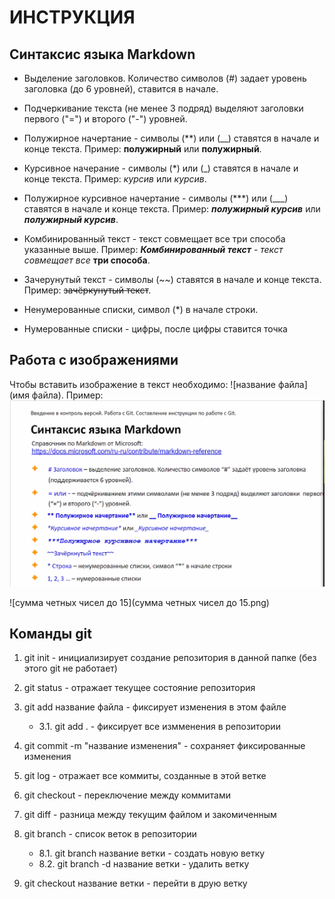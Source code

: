 # ИНСТРУКЦИЯ

## Синтаксис языка Markdown

* Выделение заголовков. Количество символов (#)  задает уровень заголовка (до 6 уровней), ставится в начале.

* Подчеркивание текста (не менее 3 подряд) выделяют заголовки первого ("=") и второго ("-") уровней.

* Полужирное начертание - символы (**) или (__) ставятся в начале и конце текста. Пример: **полужирный** или __полужирный__.

* Курсивное начерание - символы (*) или (_) ставятся в начале и конце текста. Пример: *курсив* или _курсив_.

* Полужирное курсивное начертание - символы (***) или (___) ставятся в начале и конце текста. Пример: ***полужирный курсив*** или ___полужирный курсив___.

* Комбинированный текст - текст совмещает все три способа указанные выше. Пример: _***Комбинированный текст*** - текст совмещает все_ **три способа**.

* Зачерунутый текст - символы (~~) ставятся в начале и конце текста. Пример: ~~зачёркунутый текст~~.

* Ненумерованные списки, символ (*) в начале строки.

* Нумерованные списки - цифры, после цифры ставится точка

## Работа с изображениями

Чтобы вставить изображение в текст необходимо: 
![название файла](имя файла). Пример: ![Синтаксис языка Markdown](Синтаксис.png)

![сумма четных чисел до 15](сумма четных чисел до 15.png)

## Команды git

1. git init - инициализирует создание репозитория в данной папке (без этого git не работает)

2. git status - отражает текущее состояние репозитория

3. git add название файла - фиксирует изменения в этом файле

    * 3.1. git add . - фиксирует все измменения в репозитории

4. git commit -m "название изменения" - сохраняет фиксированные изменения

5. git log - отражает все коммиты, созданные в этой ветке

6. git checkout - переключение между коммитами

7. git diff - разница между текущим файлом и закомиченным 

8. git branch - список веток в репозитории

    * 8.1. git branch название ветки - создать новую ветку
    * 8.2. git branch -d название ветки - удалить ветку

9. git checkout название ветки - перейти в друю ветку
